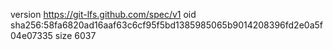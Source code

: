 version https://git-lfs.github.com/spec/v1
oid sha256:58fa6820ad16aaf63c6cf95f5bd1385985065b9014208396fd2e0a5f04e07335
size 6037

